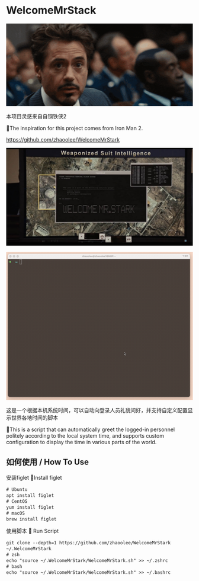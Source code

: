 # WelcomeMrStack

![](./WelcomeMrStark/WELCOMEMRSTARK.gif)

本项目灵感来自自钢铁侠2

🌈The inspiration for this project comes from Iron Man 2.

https://github.com/zhaoolee/WelcomeMrStark

![WelcomeMrStack-orign](./WelcomeMrStark/origin.jpg)

![](./WelcomeMrStark/MrStark-002.gif)

这是一个根据本机系统时间，可以自动向登录人员礼貌问好，并支持自定义配置显示世界各地时间的脚本

🌈This is a script that can automatically greet the logged-in personnel politely according to the local system time, and supports custom configuration to display the time in various parts of the world.


## 如何使用 / How To Use


安装figlet
🌈Install figlet

```
# Ubuntu
apt install figlet
# CentOS
yum install figlet
# macOS
brew install figlet
```


使用脚本
🌈 Run Script

```
git clone --depth=1 https://github.com/zhaoolee/WelcomeMrStark  ~/.WelcomeMrStark
# zsh
echo "source ~/.WelcomeMrStark/WelcomeMrStark.sh" >> ~/.zshrc
# bash
echo "source ~/.WelcomeMrStark/WelcomeMrStark.sh" >> ~/.bashrc
```

